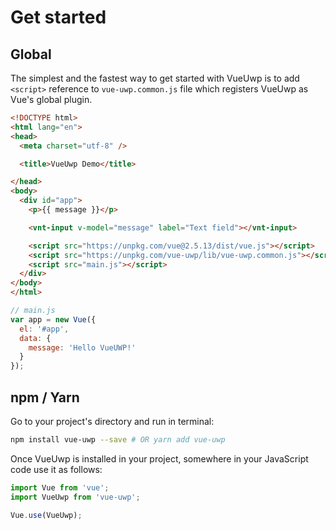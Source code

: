 # Get started

## Global

The simplest and the fastest way to get started with VueUwp is to add `<script>` reference to `vue-uwp.common.js` file which registers VueUwp as Vue's global plugin.

```html
<!DOCTYPE html>
<html lang="en">
<head>
  <meta charset="utf-8" />

  <title>VueUwp Demo</title>

</head>
<body>
  <div id="app">
    <p>{{ message }}</p>

    <vnt-input v-model="message" label="Text field"></vnt-input>

    <script src="https://unpkg.com/vue@2.5.13/dist/vue.js"></script>
    <script src="https://unpkg.com/vue-uwp/lib/vue-uwp.common.js"></script>
    <script src="main.js"></script>
  </div>
</body>
</html>
```

```javascript
// main.js
var app = new Vue({
  el: '#app',
  data: {
    message: 'Hello VueUWP!'
  }
});
```

## npm / Yarn

Go to your project's directory and run in terminal:

```bash
npm install vue-uwp --save # OR yarn add vue-uwp
```

Once VueUwp is installed in your project, somewhere in your JavaScript code use it as follows:

```js
import Vue from 'vue';
import VueUwp from 'vue-uwp';

Vue.use(VueUwp);
```
